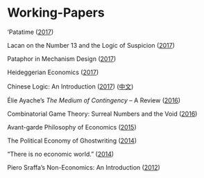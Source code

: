 # Working-Papers

‘Patatime (<a href="https://github.com/gjoncas/Working-Papers/blob/master/patatime.pdf">2017</a>)

Lacan on the Number 13 and the Logic of Suspicion (<a href="https://github.com/gjoncas/Working-Papers/blob/master/thirteen.pdf">2017</a>)

Pataphor in Mechanism Design (<a href="https://github.com/gjoncas/Working-Papers/blob/master/pataphor.pdf">2017</a>)

Heideggerian Economics (<a href="https://github.com/gjoncas/Working-Papers/blob/master/heidegger.pdf">2017</a>)

Chinese Logic: An Introduction (<a href="https://github.com/gjoncas/Working-Papers/blob/master/chinese%20logic.pdf">2017</a>) (<a href="https://github.com/gjoncas/Working-Papers/blob/master/%E4%B8%AD%E5%9B%BD%E9%80%BB%E8%BE%91.pdf">中文</a>)

Élie Ayache’s <em>The Medium of Contingency</em> – A Review (<a href="https://github.com/gjoncas/Working-Papers/blob/master/ayache%20review.pdf">2016</a>)

Combinatorial Game Theory: Surreal Numbers and the Void (<a href="https://github.com/gjoncas/Working-Papers/blob/master/combinatorial%20games.pdf">2016</a>)

Avant-garde Philosophy of Economics (<a href="https://github.com/gjoncas/Working-Papers/blob/master/avant-garde.pdf">2015</a>)

The Political Economy of Ghostwriting (<a href="https://github.com/gjoncas/Working-Papers/blob/master/ghostwriting.pdf">2014</a>)

“There is no economic world.” (<a href="https://github.com/gjoncas/Working-Papers/blob/master/no%20economic%20world.pdf">2014</a>)

Piero Sraffa’s Non-Economics: An Introduction (<a href="https://github.com/gjoncas/Working-Papers/blob/master/sraffa.pdf">2012</a>)

